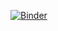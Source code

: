 [![Binder](https://mybinder.org/badge_logo.svg)](https://mybinder.org/v2/gh/bequrios/bindertest/master)
